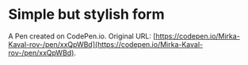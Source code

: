# Simple but stylish form

A Pen created on CodePen.io. Original URL: [https://codepen.io/Mirka-Kaval-rov-/pen/xxQpWBd](https://codepen.io/Mirka-Kaval-rov-/pen/xxQpWBd).

